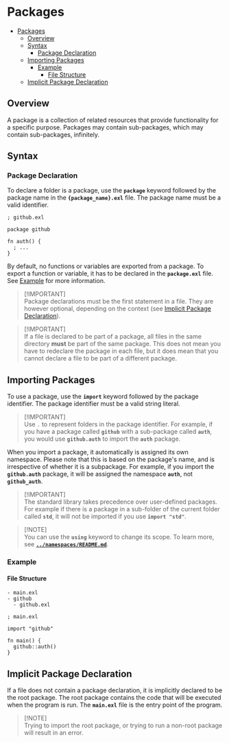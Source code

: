 # Packages

- [Packages](#packages)
  - [Overview](#overview)
  - [Syntax](#syntax)
    - [Package Declaration](#package-declaration)
  - [Importing Packages](#importing-packages)
    - [Example](#example)
      - [File Structure](#file-structure)
  - [Implicit Package Declaration](#implicit-package-declaration)

## Overview

A package is a collection of related resources that provide functionality for a specific purpose. Packages may contain sub-packages, which may contain sub-packages, infinitely.

## Syntax

### Package Declaration

To declare a folder is a package, use the **`package`** keyword followed by the package name in the **`{package_name}.exl`** file. The package name must be a valid identifier.

```exeme
; github.exl

package github

fn auth() {
  ; ...
}
```

By default, no functions or variables are exported from a package. To export a function or variable, it has to be declared in the **`package.exl`** file. See [Example](#example) for more information.

> [!IMPORTANT]\
> Package declarations must be the first statement in a file. They are however optional, depending on the context (see [Implicit Package Declaration](#implicit-package-declaration)).

> [!IMPORTANT]\
> If a file is declared to be part of a package, all files in the same directory **must** be part of the same package. This does not mean you have to redeclare the package in each file, but it does mean that you cannot declare a file to be part of a different package.

## Importing Packages

To use a package, use the **`import`** keyword followed by the package identifier. The package identifier must be a valid string literal.

> [!IMPORTANT]\
> Use `.` to represent folders in the package identifier. For example, if you have a package called **`github`** with a sub-package called **`auth`**, you would use **`github.auth`** to import the **`auth`** package.

When you import a package, it automatically is assigned its own namespace. Please note that this is based on the package's name, and is irrespective of whether it is a subpackage. For example, if you import the **`github.auth`** package, it will be assigned the namespace **`auth`**, not **`github_auth`**.

> [!IMPORTANT]\
> The standard library takes precedence over user-defined packages. For example if there is a package in a sub-folder of the current folder called **`std`**, it will not be imported if you use **`import "std"`**.

> [!NOTE]\
> You can use the **`using`** keyword to change its scope. To learn more, see [**`../namespaces/README.md`**](../namespaces/README.md).

### Example

#### File Structure

```
- main.exl
- github
  - github.exl
```

```exeme
; main.exl

import "github"

fn main() {
  github::auth()
}
```

## Implicit Package Declaration

If a file does not contain a package declaration, it is implicitly declared to be the root package. The root package contains the code that will be executed when the program is run. The **`main.exl`** file is the entry point of the program.

> [!NOTE]\
> Trying to import the root package, or trying to run a non-root package will result in an error.